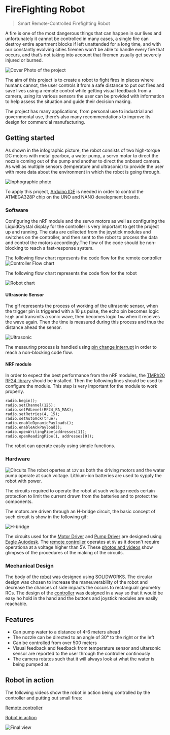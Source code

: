 # FireFighting Robot
> Smart Remote-Controlled Firefighting Robot

A fire is one of the most dangerous things that can happen in our lives and unfortunately it cannot be controlled in many cases, a single fire can destroy entire apartment blocks if left unattended for a long time, and with our constantly evolving cities firemen won’t be able to handle every fire that occurs, and that’s not taking into account that firemen usually get severely injured or burned.

![Cover Photo of the project](https://drive.google.com/uc?export=view&id=1n4yjdfQ19zOam5gqlFNfnjDna9pn8Vs7)

The aim of this project is to create a robot to fight fires in places where humans cannot, the user controls it from a safe distance to put out fires and save lives using a remote control while getting visual feedback from a camera, using its various sensors the user can be provided with information to help assess the situation and guide their decision making.

The project has many applications, from personal use to industrial and governmental use, there’s also many recommendations to improve its design for commercial manufacturing.


## Getting started

As shown in the infographic picture, the robot consists of two high-torque DC motors with metal gearbox, a water pump, a servo motor to direct the nozzle coming out of the pump and another to direct the onboard camera. As well as multiple sensors (temperature and ultrasonic) to provide the user with more data about the environment in which the robot is going through.

![Inphographic photo](https://drive.google.com/uc?export=view&id=1wzanSIH-58Nf2ZOFWj5Fe4BqIGj8vXUL)

To apply this project, [Arduino IDE](https://www.arduino.cc/en/software) is needed in order to control the ATMEGA328P chip on the UNO and NANO development boards.

### Software
Configuring the nRF module and the servo motors as well as configuring the LiquidCrystal display for the controller is very important to get the project up and running. The data are collected from the joystick modules and switches on the controller, and then sent to the robot to process the data and control the motors accordingly.The flow of the code should be non-blocking to reach a fast-response system.

The following flow chart represents the code flow for the remote controller
![Controller Flow chart](https://drive.google.com/uc?export=view&id=1Qzc94CE3mQ3DPFCZeb_HiTXhM-F2tM7s)

The following flow chart represents the code flow for the robot

![Robot chart](https://drive.google.com/uc?export=view&id=1K5fS9mS0iZ3NMWzC2tnv48OMk8OELpjP)


#### Ultrasonic Sensor
The gif represents the process of working of the ultrasonic sensor, when the trigger pin is triggered with a 10 μs pulse, the echo pin becomes logic `high` and transmits a sonic wave, then becomes logic `low` when it receives the wave again. Then the time is measured during this process and thus the distance ahead the sensor.

![Ultrasonic](https://lastminuteengineers.com/wp-content/uploads/arduino/HC-SR04-Ultrasonic-Sensor-Working-Echo-reflected-from-Obstacle.gif)

The measuring process is handled using [pin change interrupt](https://microchipdeveloper.com/8avr:pin-change-interrupts) in order to reach a non-blocking code flow.

#### NRF module
In order to expect the best performance from the nRF modules, the [TMRh20 RF24 library](https://github.com/nRF24/RF24) should be installed. Then the following lines should be used to configure the module. This step is very important for the module to work properly.
```
radio.begin();
radio.setChannel(125);
radio.setPALevel(RF24_PA_MAX);
radio.setRetries(4, 15);
radio.setAutoAck(true);
radio.enableDynamicPayloads();
radio.enableAckPayload();
radio.openWritingPipe(addresses[1]);
radio.openReadingPipe(1, addresses[0]);
```
The robot can operate easily using simple functions.

### Hardware
![Circuits](https://drive.google.com/uc?export=view&id=1wCRMxLo1vw_WsexNgWQOpDmiTp9vu05Y)
The robot opertes at `12V` as both the driving motors and the water pump operate at such voltage. Lithium-ion batteries are used to sypply the robot with power.

The circuits required to operate the robot at such voltage needs certain protection to limit the current drawn from the batteries and to protect the components.

The motors are driven through an H-bridge circuit, the basic concept of such circuit is show in the following gif:

![H-bridge](https://lastminuteengineers.b-cdn.net/wp-content/uploads/arduino/H-Bridge-Working-Motor-Direction-Control-Animation.gif)

The circuits used for the [Motor Driver](https://drive.google.com/drive/u/1/folders/1Nn0YEI11wWROLMd7_3URidbeG9kCxAfm) and [Pump Driver](https://drive.google.com/drive/u/1/folders/1CZgRmNhuDcMtKPdt2YrFvLLOhN_RMTXU) are designed using [Eagle Autodesk](https://www.autodesk.com/products/eagle/free-download). The [remote controller](https://drive.google.com/drive/u/1/folders/1TrW_Vk5utaD_Sy8oOq5rgT2lKlHnFTT6) operates at `9V` as it doesn't require operationa at a voltage higher than 5V. These [photos and videos](https://drive.google.com/drive/u/1/folders/1NUvE6q-_K2rTlL7IvMuiTrfKtsnbiQDj) show glimpses of the procedures of the making of the circuits.

### Mechanical Design
The body of the [robot](https://drive.google.com/file/d/1rGY3SOgsJSn-j2y3Tnn8LuWATzrurm1G/view?usp=sharing) was designed using SOLIDWORKS. The circular design was chosen to increase the maneuverability of the robot and decrease the chances of side impacts the occurs to rectangualr geometry RCs. The design of the [controller](https://drive.google.com/file/d/1FWuIQPEIBYakqG_JtPIii8ady17Yj6-7/view?usp=sharing) was designed in a way so that it would be easy ho hold in the hand and the buttons and joystick modules are easily reachable.

## Features

* Can pump water to a distance of 4-6 meters ahead
* The nozzle can be directed to an angle of 30° to the right or the left
* Can be controlled from over 500 meters
* Visual feedback and feedback from temperature sensor and ultarsonic sensor are reported to the user through the controller continously
* The camera rotates such that it will always look at what the water is being pumped at.

## Robot in action
The following videos show the robot in action being controlled by the controller and putting out small fires:

[Remote controller](https://drive.google.com/uc?export=view&id=1DwFFmvE7hbSujSrExHvpLHnWHBEZtXi6)

[Robot in action](https://drive.google.com/uc?export=view&id=1DwK7hSDSwVgKE-izbAIr8uxt_eV7dfFe)

![Final view](https://drive.google.com/uc?export=view&id=1ZIA33UqGZWWE3Iz-UP2s0RDuYN4fiUyp)
